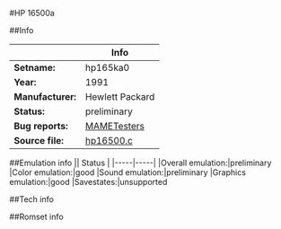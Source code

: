 #HP 16500a

##Info

||Info|
|-----|-----|
|**Setname:**|hp165ka0
|**Year:**|1991
|**Manufacturer:**|Hewlett Packard
|**Status:**|preliminary
|**Bug reports:**|[MAMETesters](http://mametesters.org/view_all_set.php?type=1&temporary=y&search=hp16500.c)
|**Source file:**|[hp16500.c](https://github.com/mamedev/mame/blob/master/src/mess/drivers/hp16500.c)

##Emulation info
|| Status |
|-----|-----|
|Overall emulation:|preliminary
|Color emulation:|good
|Sound emulation:|preliminary
|Graphics emulation:|good
|Savestates:|unsupported

##Tech info

##Romset info

<!--- START OF EDITED COMMENT DO NOT TOUCH TEXT ABOVE-->
